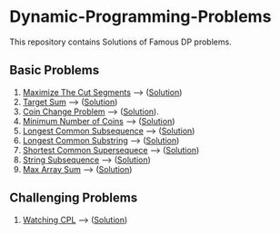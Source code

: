# Dynamic-Programming-Problems
This repository contains Solutions of Famous DP problems.
## Basic Problems
1. [Maximize The Cut Segments](https://practice.geeksforgeeks.org/problems/cutted-segments1642/1#)    -->    ([Solution](https://github.com/Manish396/Dynamic-Programming-Problems/blob/main/DP_Solutions/MaximizeTheCuts.cpp))
2. [Target Sum](https://leetcode.com/problems/target-sum/)    -->    ([Solution](https://github.com/Manish396/Dynamic-Programming-Problems/blob/main/DP_Solutions/Target_Sum.cpp))
3. [Coin Change Problem](https://practice.geeksforgeeks.org/problems/coin-change2448/1#)    -->    ([Solution](https://github.com/Manish396/Dynamic-Programming-Problems/blob/main/DP_Solutions/Coins_Change.cpp)).
4. [Minimum Number of Coins](https://practice.geeksforgeeks.org/problems/number-of-coins1824/1#)    -->    ([Solution](https://github.com/Manish396/Dynamic-Programming-Problems/blob/main/DP_Solutions/Minimum_Coins.cpp))
5. [Longest Common Subsequence](https://practice.geeksforgeeks.org/problems/longest-common-subsequence-1587115620/1#)    -->    ([Solution](https://github.com/Manish396/Dynamic-Programming-Problems/blob/main/DP_Solutions/LongestCommonSubsequence.cpp))
6. [Longest Common Substring](https://practice.geeksforgeeks.org/problems/longest-common-substring/0#)     -->   ([Solution](https://github.com/Manish396/Dynamic-Programming-Problems/blob/main/DP_Solutions/LongestCommonSubstring.cpp))
7. [Shortest Common Supersequece](https://practice.geeksforgeeks.org/problems/shortest-common-supersequence0322/1#)    -->    ([Solution](https://github.com/Manish396/Dynamic-Programming-Problems/blob/main/DP_Solutions/ShortestCommonSupersequence.cpp))
8. [String Subsequence](https://practice.geeksforgeeks.org/problems/find-number-of-times-a-string-occurs-as-a-subsequence3020/1/?category[]=Dynamic%20Programming&problemStatus=unsolved&page=1&query=category[]Dynamic%20ProgrammingproblemStatusunsolvedpage1)    -->    ([Solution](https://github.com/Manish396/Dynamic-Programming-Problems/blob/main/DP_Solutions/StringSubsequence.cpp))
9. [Max Array Sum](https://www.hackerrank.com/challenges/max-array-sum/problem?h_l=interview&playlist_slugs%5B%5D=interview-preparation-kit&playlist_slugs%5B%5D=dynamic-programming)    -->    ([Solution](https://github.com/Manish396/Dynamic-Programming-Problems/blob/main/DP_Solutions/Max_ArrSum.cpp))
## Challenging Problems
1. [Watching CPL](https://www.codechef.com/JAN21B/problems/WIPL)    -->    ([Solution](https://github.com/Manish396/Dynamic-Programming-Problems/blob/main/DP_Solutions/Wipl.cpp))

